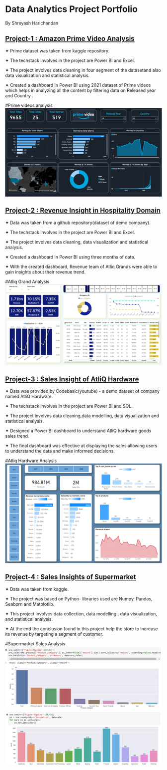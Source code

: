# Data Analytics Project Portfolio

By Shreyash Harichandan

## [Project-1 : Amazon Prime Video Analysis](https://github.com/shrey1701/analytics_projects/tree/main/amazon_prime)

✦ Prime dataset was taken from kaggle repository.

✦ The techstack involves in the project are Power BI and Excel.

✦ The project involves data cleaning in four segment of the datasetand also data visualization and statistical analysis.

✦ Created a dashboard in Power BI using 2021 dataset of Prime videos which helps in analyzing all the content by filtering 
   data on Released year and Country .

#Prime videos analysis  ![alt text](img6.png)

## [Project-2 : Revenue Insight in Hospitality Domain](https://github.com/shrey1701/analytics_projects/tree/main/Atliq_grand)

✦ Data was taken from a github repository(dataset of demo company).

✦ The techstack involves in the project are Power BI and Excel.

✦ The project involves data cleaning, data visualization and statistical analysis.

✦ Created a dashboard in Power BI using three months of data.

✦ With the created dashboard, Revenue team of Atliq Grands were able to gain insights about their revenue trend.

#Atliq Grand Analysis  ![alt text](img.png)



## [Project-3 : Sales Insight of AtliQ Hardware](https://github.com/shrey1701/analytics_projects/tree/main/Atliq_hardware)

✦ Data was provided by Codebasic(youtube) - a demo dataset of company named AtliQ Hardware.

✦ The techstack involves in the project are Power BI and SQL.

✦ The project involves data cleaning,data modelling, data visualization and statistical analysis.

✦ Designed a Power BI dashboard to understand AtliQ hardware goods sales trend.

✦ The final dashboard was effective at displaying the sales allowing users to understand the data and make informed decisions.

#Atliq Hardware Analysis  ![alt text](img2.png)



## [Project-4 : Sales Insights of Supermarket](https://github.com/shrey1701/analytics_projects/tree/main/py_proj)

✦ Data was taken from kaggle.

✦ The project was based on Python- libraries used are Numpy, Pandas, Seaborn and Matplotlib.

✦ This project involves data collection, data modelling , data visualization, and statistical analysis.

✦ At the end the conclusion found in this project help the store to increase its revenue by targeting a segment of customer.

#Supermarket Sales Analysis  ![alt text](img_3.png) ![alt text](img_4.png)
 
